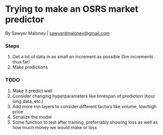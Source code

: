 # Trying to make an OSRS market predictor
By Sawyer Maloney | sawyerdmaloney@gmail.com

### Steps
1. Get a lot of data in as small an increment as possible (5m increments thus far)
2. Make predictions

### TODO
1. Make it predict well
2. Consider changing hyperparameters like timespan of prediction (hour long data, etc.)
3. Add more rnn layers to consider different factors like volume, low/high price
4. Serialize the model
5. Some function to test after training, preferrably showing loss as well as how much money we would make or loss
